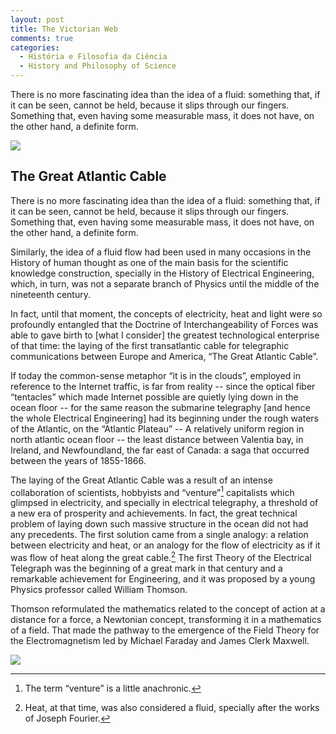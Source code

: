 ```yaml
---
layout: post
title: The Victorian Web
comments: true
categories:
  - História e Filosofia da Ciência
  - History and Philosophy of Science
---
```

There is no more fascinating idea than the idea of a fluid: something that, if it can be seen, cannot be held, because it slips through our fingers. Something that, even having some measurable mass, it does not have, on the other hand, a definite form.

![](https://otelegrafo.com/images/atlantic-cable-1866.png)

## The Great Atlantic Cable

There is no more fascinating idea than the idea of a fluid: something that, if it can be seen, cannot be held, because it slips through our fingers. Something that, even having some measurable mass, it does not have, on the other hand, a definite form.

Similarly, the idea of a fluid flow had been used in many occasions in the History of human thought as one of the main basis for the scientific knowledge construction, specially in the History of Electrical Engineering, which, in turn, was not a separate branch of Physics until the middle of the nineteenth century.

In fact, until that moment, the concepts of electricity, heat and light were so profoundly entangled that the Doctrine of Interchangeability of Forces was able to gave birth to [what I consider] the greatest technological enterprise of that time: the laying of the first transatlantic cable for telegraphic communications between Europe and America, “The Great Atlantic Cable”.

If today the common-sense metaphor “it is in the clouds”, employed in reference to the Internet traffic, is far from reality -- since the optical fiber “tentacles” which made Internet possible are quietly lying down in the ocean floor -- for the same reason the submarine telegraphy [and hence the whole Electrical Engineering] had its beginning under the rough waters of the Atlantic, on the “Atlantic Plateau” -- A relatively uniform region in north atlantic ocean floor --  the least distance between Valentia bay, in Ireland, and Newfoundland, the far east of Canada: a saga that occurred between the years of 1855-1866.

The laying of the Great Atlantic Cable was a result of an intense collaboration of scientists, hobbyists and “venture”[^1] capitalists which glimpsed in electricity, and specially in electrical telegraphy, a threshold of a new era of prosperity and achievements. In fact, the great technical problem of laying down such massive structure in the ocean did not had any precedents. The first solution came from a single analogy: a relation between electricity and heat, or an analogy for the flow of electricity as if it was flow of heat along the great cable.[^2] The first Theory of the Electrical Telegraph was the beginning of a great mark in that century and a remarkable achievement for Engineering, and it was proposed by a young Physics professor called William Thomson.

[^2]: Heat, at that time, was also considered a fluid, specially after the works of Joseph Fourier.

[^1]: The term “venture” is a little anachronic.

Thomson reformulated the mathematics related to the concept of action at a distance for a force, a Newtonian concept, transforming it in a mathematics of a field. That made the pathway to the emergence of the Field Theory for the Electromagnetism led by Michael Faraday and James Clerk Maxwell.

![](https://otelegrafo.com/images/victorian-web.png)
